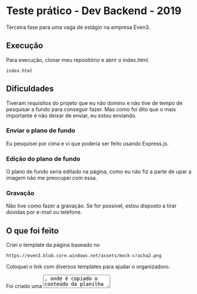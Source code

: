 # Teste prático - Dev Backend - 2019

Terceira fase para uma vaga de estágio na empresa Even3.

## Execução

Para execução, clonar meu repositório e abrir o index.html.

````
index.html
````

## Dificuldades

Tiveram requisitos do projeto que eu não domino e não tive de tempo de pesquisar a fundo para conseguir fazer. Mas como foi dito que o mais
importante é não deixar de enviar, eu estou enviando.

### Enviar o plano de fundo

Eu pesquisei por cima e vi que poderia ser feito usando Express.js.

### Edição do plano de fundo

O plano de fundo seria editado na página, como eu não fiz a parte de upar a imagem não me preocupei com essa.

### Gravação

Não tive como fazer a gravação. Se for possível, estou disposto a tirar dúvidas por e-mail ou telefone.

## O que foi feito

Criei o template da página baseado no

````
https://even3.blob.core.windows.net/assets/mock-cracha2.png
````

Coloquei o link com diversos templates para ajudar o organizadoro.

Foi criado uma <textarea>, onde é copiado o conteúdo da planilha de participantes(Ctrl+C + Ctrl+V).

A impressão dos crachás é feita em um único PDF ao clicar no <button> Baixar crachás.

Como eu não enviei o plano de fundo, eu coloquei um dos exemplos de crachá na minha pasta do projeto. E usando pdfmake, eu o coloquei como
plano de fundo dos crachás. E como também não fiz a edição do plano de fundo, eu criei meu próprio template dos textos que vão no crachá.

````
{Nome}
{Instituição}(se houver)
{País}
````

## O que foi utilizado

### HTML, CSS, Bootstrap v4.0

Para lidar com as partes do front-end.

### JS

Para fazer a operação de 'confecção' e download dos crachás.

### pdfmake

A client/server side PDF printing in pure JS.
